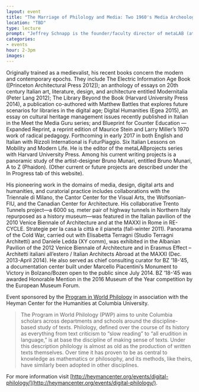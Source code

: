```yaml
---
layout: event
title: "The Marriage of Philology and Media: Two 1960's Media Archeologies, w/ Jeffrey Schnapp (Harvard University)"
location: "TBD"
type: lecture
prompt: "Jeffrey Schnapp is the founder/faculty director of metaLAB (at) Harvard and faculty co-director of the Berkman Klein Center for Internet and Society. At Harvard, he serves as Professor of Romance Literatures and Comparative Literature in the Faculty of Arts and Sciences, is on the teaching faculty in the Department of Architecture at Harvard’s Graduate School of Design, and is affiliated with the Critical Media Practice program in Visual and Environmental Studies."
categories:
- events
hour: 2-3pm
images:
---
```


Originally trained as a medievalist, his recent books concern the modern and
contemporary epochs. They include The Electric Information Age Book
([Princeton Architectural Press 2012]); an anthology of essays on 20th century
Italian art, literature, design, and architecture entitled Modernitalia (Peter
Lang 2012); The Library Beyond the Book (Harvard University Press 2014), a
publication co-authored with Matthew Battles that explores future scenarios
for libraries in the digital age; Digital Humanities (Egea 2015), an essay on
cultural heritage management issues recently published in Italian in the Meet
the Media Guru series; and Blueprint for Counter Education — Expanded Reprint,
a reprint edition of Maurice Stein and Larry Miller’s 1970 work of radical
pedagogy. Forthcoming in early 2017 in both English and Italian with Rizzoli
International is FuturPiaggio. Six Italian Lessons on Mobility and Modern
Life. He is the editor of the metaLABprojects series with Harvard University
Press. Among his current writing projects is a panoramic study of the
artist-designer Bruno Munari, entitled Bruno Munari, A to Z (Phaidon). (Other
current or future projects are described under the In Progress tab of this
website).

His pioneering work in the domains of media, design, digital arts and
humanities, and curatorial practice includes collaborations with the Triennale
di Milano, the Cantor Center for the Visual Arts, the Wolfsonian-FIU, and the
Canadian Center for Architecture. His collaborative Trento Tunnels project—a
6000 sq. meter pair of highway tunnels in Northern Italy repurposed as a
history museum—was featured in the Italian pavilion of the 2010 Venice
Biennale of Architecture and at the MAXXI in Rome in RE-CYCLE. Strategie per
la casa la città e il pianeta (fall-winter 2011). Panorama of the Cold War,
carried out with Elisabetta Terragni (Studio Terragni Architetti) and Daniele
Ledda (XY comm), was exhibited in the Albanian Pavilion of the 2012 Venice
Biennale of Architecture and in Erasmus Effect – Architetti italiani
all’estero / Italian Architects Abroad at the MAXXI (Dec. 2013-April 2014). He
also served as chief consulting curator for BZ ’18-’45, a documentation center
built under Marcello Piacentini’s Monument to Victory in Bolzano/Bozen open to
the public since July 2014. BZ ’18-’45 was awarded Honorable Mention in the
2016 Museum of the Year competition by the European Museum Forum.

Event sponsored by the [Program in World
Philology](http://heymancenter.org/events/type/philology/) in association with
the Heyman Center for the Humanities at Columbia University.

> The Program in World Philology (PWP) aims to unite Columbia scholars across
departments and schools around the discipline-based study of texts. Philology,
defined over the course of its history as everything from text criticism to
“slow reading” to “all erudition in language,” is at base the discipline of
making sense of texts. Under this description philology is almost as old as
the production of written texts themselves. Over time it has proven to be as
central to knowledge as mathematics or philosophy, and its methods, like
theirs, have similarly been adopted in other disciplines.

For more information visit
[http://heymancenter.org/events/digital-philology/](http://heymancenter.org/events/digital-philology/).
